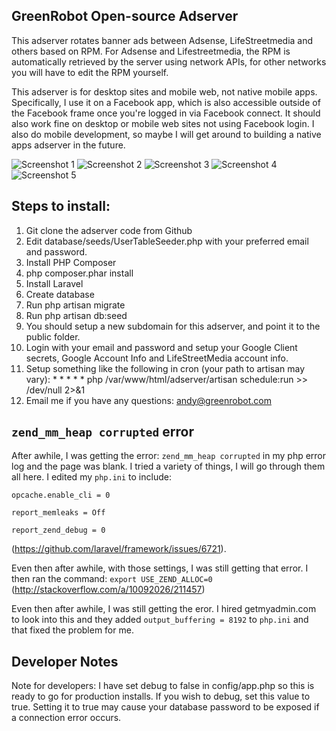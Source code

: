 ## GreenRobot Open-source Adserver
This adserver rotates banner ads between Adsense, LifeStreetmedia and others based on RPM. For Adsense and Lifestreetmedia, the RPM is automatically retrieved by the server using network APIs, for other networks you will have to edit the RPM yourself.

This adserver is for desktop sites and mobile web, not native mobile apps.  Specifically, I use it on a Facebook app, which is also accessible outside of the Facebook frame once you're logged in via Facebook connect.  It should also work fine on desktop or mobile web sites not using Facebook login.  I also do mobile development, so maybe I will get around to building a native apps adserver in the future.

![Screenshot 1](https://github.com/greenrobotllc/adserver/blob/master/sampleimages/image1.png)
![Screenshot 2](https://github.com/greenrobotllc/adserver/blob/master/sampleimages/image2.png)
![Screenshot 3](https://github.com/greenrobotllc/adserver/blob/master/sampleimages/image3.png)
![Screenshot 4](https://github.com/greenrobotllc/adserver/blob/master/sampleimages/image4.png)
![Screenshot 5](https://github.com/greenrobotllc/adserver/blob/master/sampleimages/image5.png)



## Steps to install:

1. Git clone the adserver code from Github
2. Edit database/seeds/UserTableSeeder.php with your preferred email and password.
3. Install PHP Composer
4. php composer.phar install
5. Install Laravel
6. Create database
7. Run php artisan migrate
8. Run php artisan db:seed
9. You should setup a new subdomain for this adserver, and point it to the public folder.
10. Login with your email and password and setup your Google Client secrets, Google Account Info and LifeStreetMedia account info.
11. Setup something like the following in cron (your path to artisan may vary): * * * * * php /var/www/html/adserver/artisan schedule:run >> /dev/null 2>&1
14. Email me if you have any questions: andy@greenrobot.com

## `zend_mm_heap corrupted` error
After awhile, I was getting the error: `zend_mm_heap corrupted` in my php error log and the page was blank. I tried a variety of things, I will go through them all here. I edited my `php.ini` to include:

`opcache.enable_cli = 0`

`report_memleaks = Off`

`report_zend_debug = 0`

(https://github.com/laravel/framework/issues/6721). 

Even then after awhile, with those settings, I was still getting that error. I then ran the command: `export USE_ZEND_ALLOC=0` (http://stackoverflow.com/a/10092026/211457)

Even then after awhile, I was still getting the eror. I hired getmyadmin.com to look into this and they added `output_buffering = 8192` to `php.ini` and that fixed the problem for me.

## Developer Notes
Note for developers: I have set debug to false in config/app.php so this is ready to go for production installs. If you wish to debug, set this value to true. Setting it to true may cause your database password to be exposed if a connection error occurs.

